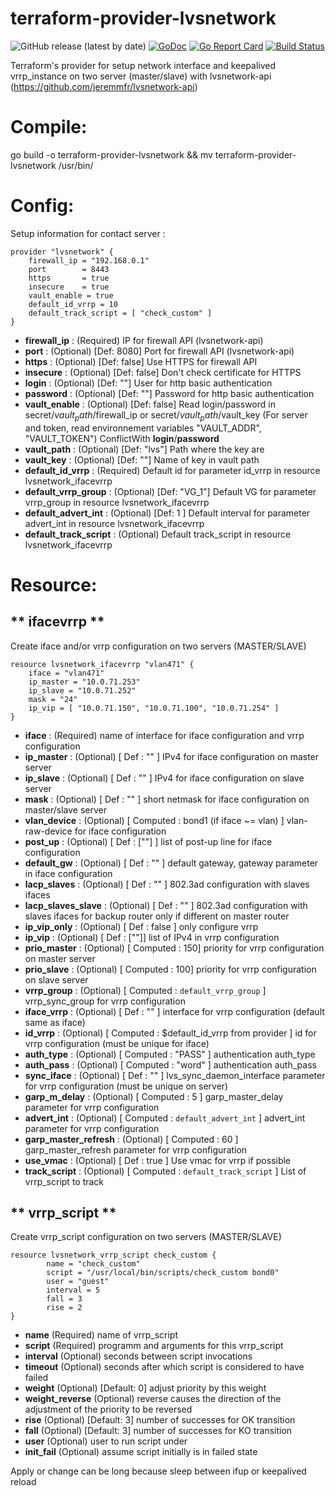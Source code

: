# terraform-provider-lvsnetwork
![GitHub release (latest by date)](https://img.shields.io/github/v/release/jeremmfr/terraform-provider-lvsnetwork)
[![GoDoc](https://godoc.org/github.com/jeremmfr/terraform-provider-lvsnetwork?status.svg)](https://godoc.org/github.com/jeremmfr/terraform-provider-lvsnetwork)
[![Go Report Card](https://goreportcard.com/badge/github.com/jeremmfr/terraform-provider-lvsnetwork)](https://goreportcard.com/report/github.com/jeremmfr/terraform-provider-lvsnetwork)
[![Build Status](https://travis-ci.org/jeremmfr/terraform-provider-lvsnetwork.svg?branch=master)](https://travis-ci.org/jeremmfr/terraform-provider-lvsnetwork)

Terraform's provider for setup network interface and keepalived vrrp_instance on two server (master/slave) with lvsnetwork-api (https://github.com/jeremmfr/lvsnetwork-api)

Compile:
========

go build -o terraform-provider-lvsnetwork && mv terraform-provider-lvsnetwork /usr/bin/

Config:
=======

Setup information for contact server :
```
provider "lvsnetwork" {
    firewall_ip = "192.168.0.1"
    port		= 8443
	https		= true
	insecure	= true
	vault_enable = true
	default_id_vrrp = 10
	default_track_script = [ "check_custom" ]
}
```

* **firewall_ip** : (Required) IP for firewall API (lvsnetwork-api)
* **port** : (Optional) [Def: 8080] Port for firewall API (lvsnetwork-api)
* **https** : (Optional) [Def: false] Use HTTPS for firewall API
* **insecure** : (Optional) [Def: false] Don't check certificate for HTTPS
* **login** : (Optional) [Def: ""] User for http basic authentication
* **password** : (Optional) [Def: ""] Password for http basic authentication
* **vault_enable** : (Optional) [Def: false] Read login/password in secret/$vault_path/$firewall_ip or secret/$vault_path/$vault_key (For server and token, read environnement variables "VAULT_ADDR", "VAULT_TOKEN") ConflictWith **login**/**password**
* **vault_path** : (Optional) [Def: "lvs"] Path where the key are
* **vault_key** : (Optional) [Def: ""] Name of key in vault path
* **default_id_vrrp** : (Required) Default id for parameter id_vrrp in resource lvsnetwork_ifacevrrp
* **default_vrrp_group** : (Optional) [Def: "VG_1"] Default VG for parameter vrrp_group in resource lvsnetwork_ifacevrrp
* **default_advert_int** : (Optional) [Def: 1 ] Default interval for parameter advert_int in resource lvsnetwork_ifacevrrp
* **default_track_script** : (Optional) Default track_script in resource lvsnetwork_ifacevrrp

Resource:
=========

** ifacevrrp **
---------------

Create iface and/or vrrp configuration on two servers (MASTER/SLAVE)

```
resource lvsnetwork_ifacevrrp "vlan471" {
	iface = "vlan471"
	ip_master = "10.0.71.253"
	ip_slave = "10.0.71.252"
	mask = "24"
	ip_vip = [ "10.0.71.150", "10.0.71.100", "10.0.71.254" ]
}
```
* **iface** : (Required) name of interface for iface configuration and vrrp configuration
* **ip_master** : (Optional) [ Def : "" ] IPv4 for iface configuration on master server
* **ip_slave** : (Optional) [ Def : "" ] IPv4 for iface configuration on slave server
* **mask** : (Optional) [ Def : "" ] short netmask for iface configuration on master/slave server
* **vlan_device** : (Optional) [ Computed : bond1 (if iface ~= vlan) ] vlan-raw-device for iface configuration
* **post_up** : (Optional) [ Def : [""] ] list of post-up line for iface configuration
* **default_gw** : (Optional) [ Def : "" ] default gateway, gateway parameter in iface configuration
* **lacp_slaves** : (Optional) [ Def : "" ] 802.3ad configuration with slaves ifaces
* **lacp_slaves_slave** : (Optional) [ Def : "" ] 802.3ad configuration with slaves ifaces for backup router only if different on master router
* **ip_vip_only** : (Optional) [ Def : false ] only configure vrrp
* **ip_vip** : (Optional) [ Def : [""]] list of IPv4 in vrrp configuration
* **prio_master** : (Optional) [ Computed : 150] priority for vrrp configuration on master server
* **prio_slave** : (Optional) [ Computed : 100] priority for vrrp configuration on slave server
* **vrrp_group** : (Optional) [ Computed : `default_vrrp_group` ] vrrp_sync_group for vrrp configuration
* **iface_vrrp** : (Optional) [ Def : "" ] interface for vrrp configuration (default same as iface)
* **id_vrrp** : (Optional) [ Computed : $default_id_vrrp from provider ] id for vrrp configuration (must be unique for iface)
* **auth_type** : (Optional) [ Computed : "PASS" ] authentication auth_type
* **auth_pass** : (Optional) [ Computed : "word" ] authentication auth_pass
* **sync_iface** : (Optional) [ Def : "" ] lvs_sync_daemon_interface parameter for vrrp configuration (must be unique on server)
* **garp_m_delay** : (Optional) [ Computed : 5 ] garp_master_delay parameter for vrrp configuration
* **advert_int** : (Optional) [ Computed : `default_advert_int` ] advert_int parameter for vrrp configuration
* **garp_master_refresh** : (Optional) [ Computed : 60 ] garp_master_refresh parameter for vrrp configuration
* **use_vmac** : (Optional) [ Def : true ] Use vmac for vrrp if possible
* **track_script** : (Optional) [ Computed : `default_track_script` ] List of vrrp_script to track

** vrrp_script **
---------------

Create vrrp_script configuration on two servers (MASTER/SLAVE)

```
resource lvsnetwork_vrrp_script check_custom {
        name = "check_custom"
        script = "/usr/local/bin/scripts/check_custom bond0"
        user = "guest"
        interval = 5
        fall = 3
        rise = 2
}
```

* **name** (Required) name of vrrp_script
* **script** (Required) programm and arguments for this vrrp_script
* **interval** (Optional) seconds between script invocations
* **timeout** (Optional) seconds after which script is considered to have failed
* **weight** (Optional) [Default: 0] adjust priority by this weight
* **weight_reverse** (Optional) reverse causes the direction of the adjustment of the priority to be reversed
* **rise** (Optional) [Default: 3] number of successes for OK transition
* **fall** (Optional) [Default: 3] number of successes for KO transition
* **user** (Optional) user to run script under
* **init_fail** (Optional) assume script initially is in failed state

Apply or change can be long because sleep between ifup or keepalived reload
